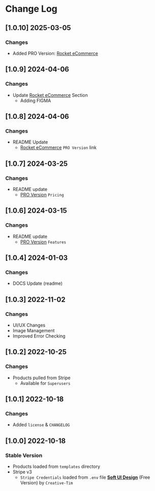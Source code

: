 # Change Log

## [1.0.10] 2025-03-05
### Changes

- Added PRO Version: [Rocket eCommerce](https://app-generator.dev/product/rocket-ecommerce/django/)

## [1.0.9] 2024-04-06
### Changes

- Update [Rocket eCommerce](https://app-generator.dev/product/rocket-ecommerce/django/) Section
  - Adding FIGMA 

## [1.0.8] 2024-04-06
### Changes

- README Update
  - [Rocket eCommerce](https://appseed.us/product/rocket-ecommerce/django/) `PRO Version` link

## [1.0.7] 2024-03-25
### Changes

- README update
  - [PRO Version](https://github.com/app-generator/rocket-ecommerce) `Pricing`

## [1.0.6] 2024-03-15
### Changes

- README update
  - [PRO Version](https://github.com/app-generator/rocket-ecommerce) `Features` 

## [1.0.4] 2024-01-03
### Changes

- DOCS Update (readme)

## [1.0.3] 2022-11-02
### Changes

- UI/UX Changes 
- Image Management
- Improved Error Checking

## [1.0.2] 2022-10-25
### Changes

- Products pulled from Stripe
  - Available for `Superusers`

## [1.0.1] 2022-10-18
### Changes

- Added `license` & `CHANGELOG`

## [1.0.0] 2022-10-18
### Stable Version

- Products loaded from `templates` directory
- Stripe v3
  - `Stripe Credentials` loaded from `.env` file
 **[Soft UI Design](https://www.creative-tim.com/product/soft-ui-design-system?AFFILIATE=128200)** (Free Version) by `Creative-Tim`
